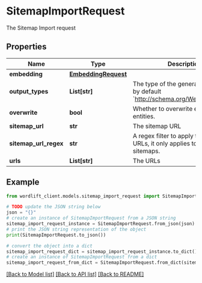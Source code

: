 # SitemapImportRequest

The Sitemap Import request

## Properties

Name | Type | Description | Notes
------------ | ------------- | ------------- | -------------
**embedding** | [**EmbeddingRequest**](EmbeddingRequest.md) |  | [optional] 
**output_types** | **List[str]** | The type of the generated entities, by default &#x60;http://schema.org/WebPage&#x60;. | [optional] [default to ["http://schema.org/WebPage"]]
**overwrite** | **bool** | Whether to overwrite existing entities. | [optional] [default to False]
**sitemap_url** | **str** | The sitemap URL | [optional] 
**sitemap_url_regex** | **str** | A regex filter to apply to discovered URLs, it only applies to URLs in sitemaps. | [optional] 
**urls** | **List[str]** | The URLs | [optional] 

## Example

```python
from wordlift_client.models.sitemap_import_request import SitemapImportRequest

# TODO update the JSON string below
json = "{}"
# create an instance of SitemapImportRequest from a JSON string
sitemap_import_request_instance = SitemapImportRequest.from_json(json)
# print the JSON string representation of the object
print(SitemapImportRequest.to_json())

# convert the object into a dict
sitemap_import_request_dict = sitemap_import_request_instance.to_dict()
# create an instance of SitemapImportRequest from a dict
sitemap_import_request_from_dict = SitemapImportRequest.from_dict(sitemap_import_request_dict)
```
[[Back to Model list]](../README.md#documentation-for-models) [[Back to API list]](../README.md#documentation-for-api-endpoints) [[Back to README]](../README.md)


